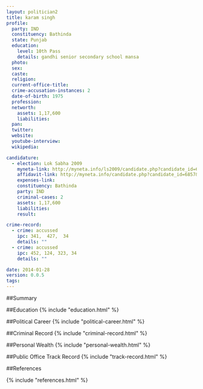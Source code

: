 ```yaml
---
layout: politician2
title: karam singh
profile: 
  party: IND
  constituency: Bathinda
  state: Punjab
  education: 
    level: 10th Pass
    details: gandhi senior secondary school mansa
  photo: 
  sex: 
  caste: 
  religion: 
  current-office-title: 
  crime-accusation-instances: 2
  date-of-birth: 1975
  profession: 
  networth: 
    assets: 1,17,600
    liabilities: 
  pan: 
  twitter: 
  website: 
  youtube-interview: 
  wikipedia: 

candidature: 
  - election: Lok Sabha 2009
    myneta-link: http://myneta.info/ls2009/candidate.php?candidate_id=6857
    affidavit-link: http://myneta.info/candidate.php?candidate_id=6857&scan=original
    expenses-link: 
    constituency: Bathinda 
    party: IND
    criminal-cases: 2
    assets: 1,17,600
    liabilities: 
    result:  

crime-record: 
  - crime: accussed
    ipc: 341,  427,  34
    details: "" 
  - crime: accussed
    ipc: 452, 124, 323, 34
    details: "" 

date: 2014-01-28
version: 0.0.5
tags: 
---
```

##Summary


##Education
{% include "education.html" %}


##Political Career
{% include "political-career.html" %}


##Criminal Record
{% include "criminal-record.html" %}


##Personal Wealth
{% include "personal-wealth.html" %}


##Public Office Track Record
{% include "track-record.html" %}


##References


{% include "references.html" %}